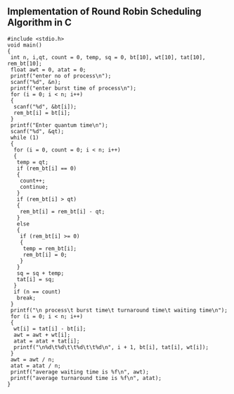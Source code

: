    ## Implementation of Round Robin Scheduling Algorithm in C

    #include <stdio.h>
    void main()
    {
     int n, i,qt, count = 0, temp, sq = 0, bt[10], wt[10], tat[10], rem_bt[10];
     float awt = 0, atat = 0;
     printf("enter no of process\n");
     scanf("%d", &n);
     printf("enter burst time of process\n");
     for (i = 0; i < n; i++)
     {
      scanf("%d", &bt[i]);
      rem_bt[i] = bt[i];
     }
     printf("Enter quantum time\n");
     scanf("%d", &qt);
     while (1)
     {
      for (i = 0, count = 0; i < n; i++)
      {
       temp = qt;
       if (rem_bt[i] == 0)
       {
        count++;
        continue;
       }
       if (rem_bt[i] > qt)
       {
        rem_bt[i] = rem_bt[i] - qt;
       }
       else
       {
        if (rem_bt[i] >= 0)
        {
         temp = rem_bt[i];
         rem_bt[i] = 0;
        }
       }
       sq = sq + temp;
       tat[i] = sq;
      }
      if (n == count)
       break;
     }
     printf("\n process\t burst time\t turnaround time\t waiting time\n");
     for (i = 0; i < n; i++)
     {
      wt[i] = tat[i] - bt[i];
      awt = awt + wt[i];
      atat = atat + tat[i];
      printf("\n%d\t%d\t\t%d\t\t%d\n", i + 1, bt[i], tat[i], wt[i]);
     }
     awt = awt / n;
     atat = atat / n;
     printf("average waiting time is %f\n", awt);
     printf("average turnaround time is %f\n", atat);
    }

